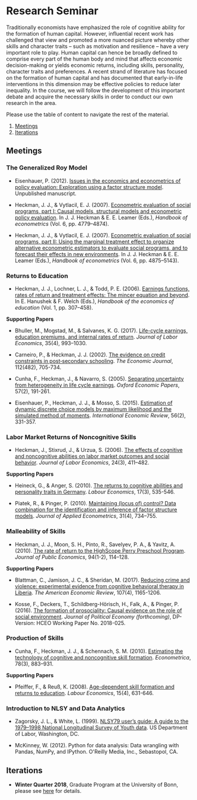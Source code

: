 ﻿# Research Seminar

Traditionally economists have emphasized the role of cognitive ability for the formation of human capital. However, influential recent work has challenged that view and promoted a more nuanced picture whereby other skills and character traits – such as motivation and resilience – have a very important role to play. Human capital can hence be broadly defined to comprise every part of the human body and mind that affects economic decision-making or yields economic returns, including skills, personality, character traits and preferences. A recent strand of literature has focused on the formation of human capital and has documented that early-in-life interventions in this dimension may be effective policies to reduce later inequality. In the course, we will follow the development of this important debate and acquire the necessary skills in order to conduct our own research in the area.

Please use the table of content to navigate the rest of the material.

1. [Meetings](#meetings)
2. [Iterations](#iterations)

## Meetings <a name="meetings"></a>

### The Generalized Roy Model

* Eisenhauer, P. (2012). [Issues in the economics and econometrics of policy evaluation: Exploration using a factor structure model](https://github.com/HumanCapitalAnalysis/econometrics/blob/master/distribution/Eisenhauer_2012.pdf). Unpublished manuscript.

* Heckman, J. J., & Vytlacil, E. J. (2007). [Econometric evaluation of social programs, part I: Causal models, structural models and econometric policy evaluation](https://www.sciencedirect.com/science/article/pii/S1573441207060709). In J. J. Heckman & E. E. Leamer (Eds.), *Handbook of econometrics* (Vol. 6, pp. 4779–4874).

* Heckman, J. J., & Vytlacil, E. J. (2007). [Econometric evaluation of social programs, part II: Using the marginal treatment effect to organize alternative econometric estimators to evaluate social programs, and to forecast their effects in new environments](https://ideas.repec.org/h/eee/ecochp/6b-71.html). In J. J. Heckman & E. E. Leamer (Eds.), *Handbook of econometrics* (Vol. 6, pp. 4875–5143).


### Returns to Education

* Heckman, J. J., Lochner, L. J., & Todd, P. E. (2006). [Earnings functions, rates of return and treatment effects: The mincer equation and beyond](http://jenni.uchicago.edu/papers/Heckman_Lochner_etal_2006_HEE_v1_ch7.pdf). In E. Hanushek & F. Welch (Eds.), *Handbook of the economics of education* (Vol. 1, pp. 307–458).

**Supporting Papers**

* Bhuller, M., Mogstad, M., & Salvanes, K. G. (2017). [Life-cycle earnings, education premiums, and internal rates of return](https://brage.bibsys.no/xmlui/bitstream/handle/11250/196940/1/workingpaper.pdf). *Journal of Labor Economics*, 35(4), 993–1030.

* Carneiro, P., & Heckman, J. J. (2002). [The evidence on credit constraints in post‐secondary schooling](http://www.princeton.edu/~moll/LCWG.pdf). *The Economic Journal*, 112(482), 705-734.

* Cunha, F., Heckman, J., & Navarro, S. (2005). [Separating uncertainty from heterogeneity in life cycle earnings](https://pdfs.semanticscholar.org/6455/80be72234b6dda9e4fc17bae48e8db1b24f4.pdf). *Oxford Economic Papers*, 57(2), 191-261.

* Eisenhauer, P., Heckman, J. J., & Mosso, S. (2015). [Estimation of dynamic discrete choice models by maximum likelihood and the simulated method of moments](https://onlinelibrary.wiley.com/doi/abs/10.1111/iere.12107). *International Economic Review*, 56(2), 331-357.


### Labor Market Returns of Noncognitive Skills

* Heckman, J., Stixrud, J., & Urzua, S. (2006). [The effects of cognitive and noncognitive abilities on labor market outcomes and social behavior](https://www.journals.uchicago.edu/doi/abs/10.1086/504455). *Journal of Labor Economics*, 24(3), 411–482.

**Supporting Papers**

* Heineck, G., & Anger, S. (2010). [The returns to cognitive abilities and personality traits in Germany](https://www.sciencedirect.com/science/article/pii/S0927537109000670). *Labour Economics*, 17(3), 535-546.

* Piatek, R., & Pinger, P. (2010). [Maintaining (locus of) control? Data combination for the identification and inference of factor structure models](https://onlinelibrary.wiley.com/doi/abs/10.1002/jae.2456). *Journal of Applied Econometrics*, 31(4), 734–755.


### Malleability of Skills

 * Heckman, J. J., Moon, S. H., Pinto, R., Savelyev, P. A., & Yavitz, A. (2010). [The rate of return to the HighScope Perry Preschool Program](https://www.sciencedirect.com/science/article/pii/S0047272709001418). *Journal of Public Economics*, 94(1-2), 114–128.

 **Supporting Papers**

 * Blattman, C., Jamison, J. C., & Sheridan, M. (2017). [Reducing crime and violence: experimental evidence from cognitive behavioral therapy in Liberia](https://www.sciencedirect.com/science/article/pii/S0927537116303396). *The American Economic Review*, 107(4), 1165-1206.

 * Kosse, F., Deckers, T., Schildberg-Hörisch, H., Falk, A., & Pinger, P. (2016). [The formation of prosociality: Causal evidence on the role of social environment](https://www.iame.uni-bonn.de/people/fabian-kosse/the-formation-of-prosociality-causal-evidence-on-the-role-of-the-social-environment). *Journal of Political Economy (forthcoming)*, DP-Version: HCEO Working Paper No. 2018-025.

### Production of Skills

* Cunha, F., Heckman, J. J., & Schennach, S. M. (2010). [Estimating the technology of cognitive and noncognitive skill formation](https://onlinelibrary.wiley.com/doi/abs/10.3982/ECTA6551). *Econometrica*, 78(3), 883–931.

 **Supporting Papers**

 * Pfeiffer, F., & Reuß, K. (2008). [Age-dependent skill formation and returns to education](https://www.sciencedirect.com/science/article/pii/S0927537108000365). *Labour Economics*, 15(4), 631-646.

### Introduction to NLSY and Data Analytics

* Zagorsky, J. L., & White, L. (1999). [NLSY79 user’s guide: A guide to the 1979–1998 National Longitudinal Survey of Youth data](https://www.bls.gov/nls/79guide/2001/nls79g0.pdf). US Department of Labor, Washington, DC.

* McKinney, W. (2012). Python for data analysis: Data wrangling with Pandas, NumPy, and IPython. O'Reilly Media, Inc., Sebastopol, CA.

## Iterations <a name="iterations"></a>

* **Winter Quarter 2018**, Graduate Program at the University of Bonn, please see [here](https://github.com/HumanCapitalAnalysis/research_seminar/blob/master/iterations/bonn_ws_2018/README.md) for details.
